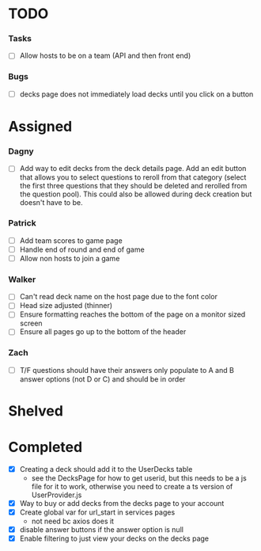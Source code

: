 
# TODO
### Tasks
- [ ] Allow hosts to be on a team (API and then front end)

### Bugs
- [ ] decks page does not immediately load decks until you click on a button

# Assigned

### Dagny
- [ ] Add way to edit decks from the deck details page. Add an edit button that allows you to select questions to reroll from that category (select the first three questions that they should be deleted and rerolled from the question pool). This could also be allowed during deck creation but doesn't have to be. 

### Patrick
- [ ] Add team scores to game page
- [ ] Handle end of round and end of game
- [ ] Allow non hosts to join a game

### Walker
- [ ] Can't read deck name on the host page due to the font color
- [ ] Head size adjusted (thinner)
- [ ] Ensure formatting reaches the bottom of the page on a monitor sized screen
- [ ] Ensure all pages go up to the bottom of the header

### Zach
- [ ] T/F questions should have their answers only populate to A and B answer options (not D or C) and should be in order


# Shelved

# Completed
- [x] Creating a deck should add it to the UserDecks table
    - see the DecksPage for how to get userid, but this needs to be a js file for it to work, otherwise you need to create a ts version of UserProvider.js
 - [x] Way to buy or add decks from the decks page to your account
 - [x] Create global var for url_start in services pages
    - not need bc axios does it
- [x] disable answer buttons if the answer option is null
- [x] Enable filtering to just view your decks on the decks page
